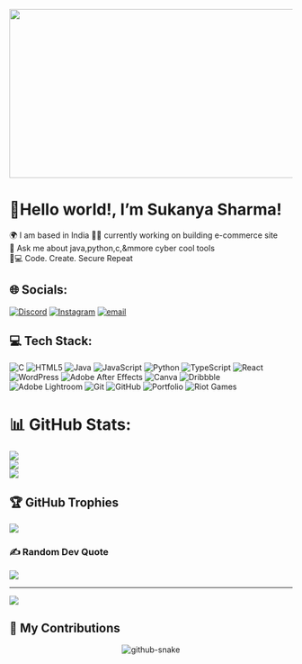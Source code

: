 <p align="center">
  <img src="https://media3.giphy.com/media/v1.Y2lkPTc5MGI3NjExbzljaHFxMWdlZzVpajRnNHlwc29mOTNmNXkwc2t4dWJ5d2RwcWoxaCZlcD12MV9pbnRlcm5hbF9naWZfYnlfaWQmY3Q9Zw/S9P6EzVR5a5jR2ARgX/giphy.gif" width="1000" height="300">
</p>



# 👋Hello world!, I’m Sukanya Sharma!<br>
🌍 I am based in India
👩‍💻 currently working on building e-commerce site<br>
🎯 Ask me about java,python,c,&mmore cyber cool tools<br>
🔐💻 Code. Create. Secure Repeat<br>


## 🌐 Socials:
[![Discord](https://img.shields.io/badge/Discord-%237289DA.svg?logo=discord&logoColor=white)](https://discord.gg/https://discord.gg/bSv6FeE7) [![Instagram](https://img.shields.io/badge/Instagram-%23E4405F.svg?logo=Instagram&logoColor=white)](https://instagram.com/su_kanyaa__) [![email](https://img.shields.io/badge/Email-D14836?logo=gmail&logoColor=white)](mailto:sukanyash1102@gmail.com) 

## 💻 Tech Stack:
![C](https://img.shields.io/badge/c-%2300599C.svg?style=for-the-badge&logo=c&logoColor=white) ![HTML5](https://img.shields.io/badge/html5-%23E34F26.svg?style=for-the-badge&logo=html5&logoColor=white) ![Java](https://img.shields.io/badge/java-%23ED8B00.svg?style=for-the-badge&logo=openjdk&logoColor=white) ![JavaScript](https://img.shields.io/badge/javascript-%23323330.svg?style=for-the-badge&logo=javascript&logoColor=%23F7DF1E) ![Python](https://img.shields.io/badge/python-3670A0?style=for-the-badge&logo=python&logoColor=ffdd54) ![TypeScript](https://img.shields.io/badge/typescript-%23007ACC.svg?style=for-the-badge&logo=typescript&logoColor=white) ![React](https://img.shields.io/badge/react-%2320232a.svg?style=for-the-badge&logo=react&logoColor=%2361DAFB) ![WordPress](https://img.shields.io/badge/WordPress-%23117AC9.svg?style=for-the-badge&logo=WordPress&logoColor=white) ![Adobe After Effects](https://img.shields.io/badge/Adobe%20After%20Effects-9999FF.svg?style=for-the-badge&logo=Adobe%20After%20Effects&logoColor=white) ![Canva](https://img.shields.io/badge/Canva-%2300C4CC.svg?style=for-the-badge&logo=Canva&logoColor=white) ![Dribbble](https://img.shields.io/badge/Dribbble-EA4C89?style=for-the-badge&logo=dribbble&logoColor=white) ![Adobe Lightroom](https://img.shields.io/badge/Adobe%20Lightroom-31A8FF.svg?style=for-the-badge&logo=Adobe%20Lightroom&logoColor=white) ![Git](https://img.shields.io/badge/git-%23F05033.svg?style=for-the-badge&logo=git&logoColor=white) ![GitHub](https://img.shields.io/badge/github-%23121011.svg?style=for-the-badge&logo=github&logoColor=white) ![Portfolio](https://img.shields.io/badge/Portfolio-%23000000.svg?style=for-the-badge&logo=firefox&logoColor=#FF7139) ![Riot Games](https://img.shields.io/badge/riotgames-D32936.svg?style=for-the-badge&logo=riotgames&logoColor=white)
# 📊 GitHub Stats:
![](https://github-readme-stats.vercel.app/api?username=Sukusharma&theme=dark&hide_border=false&include_all_commits=false&count_private=false)<br/>
![](https://nirzak-streak-stats.vercel.app/?user=Sukusharma&theme=dark&hide_border=false)<br/>
![](https://github-readme-stats.vercel.app/api/top-langs/?username=Sukusharma&theme=dark&hide_border=false&include_all_commits=false&count_private=false&layout=compact)

## 🏆 GitHub Trophies
![](https://github-profile-trophy.vercel.app/?username=Sukusharma&theme=radical&no-frame=false&no-bg=true&margin-w=4)

### ✍️ Random Dev Quote
![](https://quotes-github-readme.vercel.app/api?type=horizontal&theme=radical)

---
[![](https://visitcount.itsvg.in/api?id=Sukusharma&icon=0&color=0)](https://visitcount.itsvg.in)

## 🐍 My Contributions

<div align="center">
  <picture>
    <source media="(prefers-color-scheme: dark)" srcset="https://raw.githubusercontent.com/sukusharma/sukusharma/output/github-contribution-grid-snake-dark.svg" />
    <source media="(prefers-color-scheme: light)" srcset="https://raw.githubusercontent.com/sukusharma/sukusharma/output/github-contribution-grid-snake.svg" />
    <img alt="github-snake" src="https://raw.githubusercontent.com/sukusharma/sukusharma/output/github-contribution-grid-snake.svg" />
  </picture>
</div>


  

 

